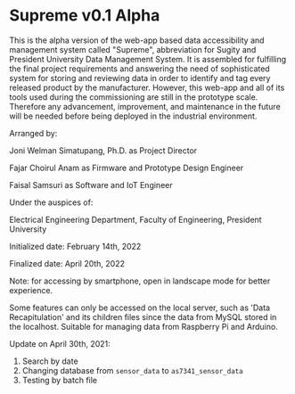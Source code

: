 # Supreme v0.1 Alpha

This is the alpha version of the web-app based data accessibility and management system called "Supreme", abbreviation for Sugity and President University Data Management System. It is assembled for fulfilling the final project requirements and answering the need of sophisticated system for storing and reviewing data in order to identify and tag every released product by the manufacturer. However, this web-app and all of its tools used during the commissioning are still in the prototype scale. Therefore any advancement, improvement, and maintenance in the future will be needed before being deployed in the industrial environment.


Arranged by:


Joni Welman Simatupang, Ph.D. as Project Director

Fajar Choirul Anam as Firmware and Prototype Design Engineer

Faisal Samsuri as Software and IoT Engineer


Under the auspices of:


Electrical Engineering Department, Faculty of Engineering, President University


Initialized date: February 14th, 2022

Finalized date: April 20th, 2022

Note: for accessing by smartphone, open in landscape mode for better experience.

Some features can only be accessed on the local server, such as 'Data Recapitulation' and its children files since the data from MySQL stored in the localhost. Suitable for managing data from Raspberry Pi and Arduino.

Update on April 30th, 2021:
1. Search by date
2. Changing database from `sensor_data` to `as7341_sensor_data`
3. Testing by batch file
